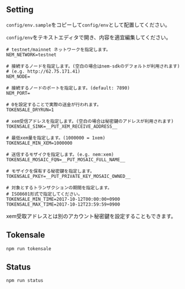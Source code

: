 ## Setting

`config/env.sample`をコピーして`config/env`として配置してください。

`config/env`をテキストエディタで開き、内容を適宜編集してください。

```
# testnet/mainnet ネットワークを指定します。
NEM_NETWORK=testnet

# 接続するノードを指定します。(空白の場合はnem-sdkのデフォルトが利用されます)
# (e.g. http://62.75.171.41)
NEM_NODE=

# 接続するノードのポートを指定します。(default: 7890)
NEM_PORT=

# 0を設定することで実際の送金が行われます。
TOKENSALE_DRYRUN=1

# xem受信アドレスを指定します。(空白の場合は秘密鍵のアドレスが利用されます)
TOKENSALE_SINK=__PUT_XEM_RECEIVE_ADDRESS__

# 最低xem量を指定します。(1000000 = 1xem)
TOKENSALE_MIN_XEM=1000000

# 送信するモザイクを指定します。(e.g. nem:xem)
TOKENSALE_MOSAIC_FQN=__PUT_MOSAIC_FULL_NAME__

# モザイクを保有する秘密鍵を指定します。
TOKENSALE_PKEY=__PUT_PRIVATE_KEY_MOSAIC_OWNED__

# 対象とするトランザクションの期間を指定します。
# ISO8601形式で指定してください。
TOKENSALE_MIN_TIME=2017-10-12T00:00:00+0900
TOKENSALE_MAX_TIME=2017-10-12T23:59:59+0900
```

xem受取アドレスとは別のアカウント秘密鍵を設定することもできます。

## Tokensale

```bash
npm run tokensale
```

## Status

```bash
npm run status
```
